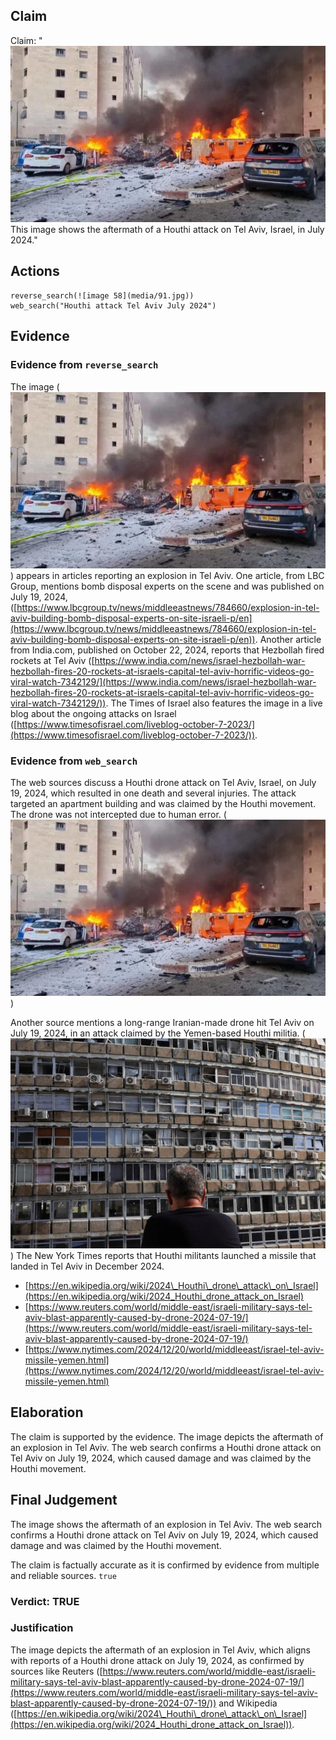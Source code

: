 ## Claim
Claim: "![image 58](media/91.jpg) This image shows the aftermath of a Houthi attack on Tel Aviv, Israel, in July 2024."

## Actions
```
reverse_search(![image 58](media/91.jpg))
web_search("Houthi attack Tel Aviv July 2024")
```

## Evidence
### Evidence from `reverse_search`
The image (![image 58](media/91.jpg)) appears in articles reporting an explosion in Tel Aviv. One article, from LBC Group, mentions bomb disposal experts on the scene and was published on July 19, 2024, ([https://www.lbcgroup.tv/news/middleeastnews/784660/explosion-in-tel-aviv-building-bomb-disposal-experts-on-site-israeli-p/en](https://www.lbcgroup.tv/news/middleeastnews/784660/explosion-in-tel-aviv-building-bomb-disposal-experts-on-site-israeli-p/en)). Another article from India.com, published on October 22, 2024, reports that Hezbollah fired rockets at Tel Aviv ([https://www.india.com/news/israel-hezbollah-war-hezbollah-fires-20-rockets-at-israels-capital-tel-aviv-horrific-videos-go-viral-watch-7342129/](https://www.india.com/news/israel-hezbollah-war-hezbollah-fires-20-rockets-at-israels-capital-tel-aviv-horrific-videos-go-viral-watch-7342129/)). The Times of Israel also features the image in a live blog about the ongoing attacks on Israel ([https://www.timesofisrael.com/liveblog-october-7-2023/](https://www.timesofisrael.com/liveblog-october-7-2023/)).


### Evidence from `web_search`
The web sources discuss a Houthi drone attack on Tel Aviv, Israel, on July 19, 2024, which resulted in one death and several injuries. The attack targeted an apartment building and was claimed by the Houthi movement. The drone was not intercepted due to human error. (![image 58](media/91.jpg))

Another source mentions a long-range Iranian-made drone hit Tel Aviv on July 19, 2024, in an attack claimed by the Yemen-based Houthi militia. (![image 131](media/2025-07-18_13-28-1752845302-912611.jpg)) The New York Times reports that Houthi militants launched a missile that landed in Tel Aviv in December 2024.
*   [https://en.wikipedia.org/wiki/2024\_Houthi\_drone\_attack\_on\_Israel](https://en.wikipedia.org/wiki/2024_Houthi_drone_attack_on_Israel)
*   [https://www.reuters.com/world/middle-east/israeli-military-says-tel-aviv-blast-apparently-caused-by-drone-2024-07-19/](https://www.reuters.com/world/middle-east/israeli-military-says-tel-aviv-blast-apparently-caused-by-drone-2024-07-19/)
*   [https://www.nytimes.com/2024/12/20/world/middleeast/israel-tel-aviv-missile-yemen.html](https://www.nytimes.com/2024/12/20/world/middleeast/israel-tel-aviv-missile-yemen.html)


## Elaboration
The claim is supported by the evidence. The image depicts the aftermath of an explosion in Tel Aviv. The web search confirms a Houthi drone attack on Tel Aviv on July 19, 2024, which caused damage and was claimed by the Houthi movement.


## Final Judgement
The image shows the aftermath of an explosion in Tel Aviv. The web search confirms a Houthi drone attack on Tel Aviv on July 19, 2024, which caused damage and was claimed by the Houthi movement.

The claim is factually accurate as it is confirmed by evidence from multiple and reliable sources. `true`

### Verdict: TRUE

### Justification
The image depicts the aftermath of an explosion in Tel Aviv, which aligns with reports of a Houthi drone attack on July 19, 2024, as confirmed by sources like Reuters ([https://www.reuters.com/world/middle-east/israeli-military-says-tel-aviv-blast-apparently-caused-by-drone-2024-07-19/](https://www.reuters.com/world/middle-east/israeli-military-says-tel-aviv-blast-apparently-caused-by-drone-2024-07-19/)) and Wikipedia ([https://en.wikipedia.org/wiki/2024\_Houthi\_drone\_attack\_on\_Israel](https://en.wikipedia.org/wiki/2024_Houthi_drone_attack_on_Israel)).
